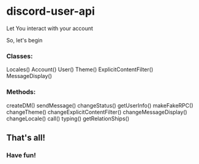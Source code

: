 # discord-user-api
Let You interact with your account

So, let's begin


### Classes:

Locales()
Account()
User()
Theme()
ExplicitContentFilter()
MessageDisplay()

### Methods:

createDM()
sendMessage()
changeStatus()
getUserInfo()
makeFakeRPC()
changeTheme()
changeExplicitContentFilter()
changeMessageDisplay()
changeLocale()
call()
typing()
getRelationShips()

## That's all!
### Have fun!
